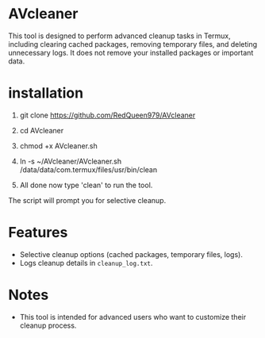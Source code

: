 # AVcleaner
This tool is designed to perform advanced cleanup tasks in Termux, including clearing cached packages, removing temporary files, and deleting unnecessary logs. It does not remove your installed packages or important data.

# installation

1. git clone https://github.com/RedQueen979/AVcleaner
2. cd AVcleaner
3. chmod +x AVcleaner.sh
4. ln -s ~/AVcleaner/AVcleaner.sh /data/data/com.termux/files/usr/bin/clean

5. All done now type 'clean' to run the tool. 

The script will prompt you for selective cleanup.

# Features

- Selective cleanup options (cached packages, temporary files, logs).
- Logs cleanup details in `cleanup_log.txt`.

# Notes
- This tool is intended for advanced users who want to customize their cleanup process.
